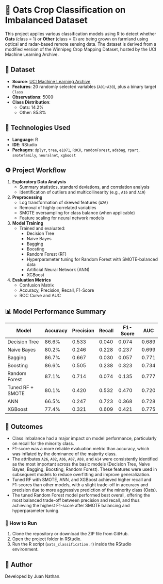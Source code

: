 # 🌾 Oats Crop Classification on Imbalanced Dataset

This project applies various classification models using R to detect whether **Oats** (class = 1) or **Other** (class = 0) are being grown on farmland using optical and radar-based remote sensing data. The dataset is derived from a modified version of the Winnipeg Crop Mapping Dataset, hosted by the UCI Machine Learning Archive.

## 📁 Dataset

- **Source**: [UCI Machine Learning Archive](https://archive.ics.uci.edu/dataset/525/crop+mapping+using+fused+optical+radar+data+set)
- **Features**: 20 randomly selected variables (`A01`–`A30`), plus a binary target `Class`
- **Observations**: 5000
- **Class Distribution**:
  - Oats: 14.2%
  - Other: 85.8%

## 🧰 Technologies Used

- **Language**: R
- **IDE**: RStudio
- **Packages**: `dplyr`, `tree`, `e1071`, `ROCR`, `randomForest`, `adabag`, `rpart`, `smotefamily`, `neuralnet`, `xgboost`

## ⚙️ Project Workflow

1. **Exploratory Data Analysis**
   - Summary statistics, standard deviations, and correlation analysis
   - Identification of outliers and multicollinearity (e.g., `A16` and `A19`)
2. **Preprocessing**
   - Log transformation of skewed features (`A26`)
   - Removal of highly correlated variables
   - SMOTE oversampling for class balance (when applicable)
   - Feature scaling for neural network models
3. **Model Training**
   - Trained and evaluated:
     - Decision Tree
     - Naive Bayes
     - Bagging
     - Boosting
     - Random Forest (RF)
     - Hyperparameter tuning for Random Forest with SMOTE-balanced data
     - Artificial Neural Network (ANN)
     - XGBoost
4. **Evaluation Metrics**
   - Confusion Matrix
   - Accuracy, Precision, Recall, F1-Score
   - ROC Curve and AUC

## 📊 Model Performance Summary

| Model                 | Accuracy | Precision | Recall | F1-Score | AUC   |
|-----------------------|----------|-----------|--------|----------|-------|
| Decision Tree         | 86.6%    | 0.533     | 0.040  | 0.074    | 0.689 |
| Naive Bayes           | 80.2%    | 0.246     | 0.228  | 0.237    | 0.699 |
| Bagging               | 86.7%    | 0.667     | 0.030  | 0.057    | 0.771 |
| Boosting              | 86.6%    | 0.505     | 0.238  | 0.323    | 0.734 |
| Random Forest         | 87.1%    | 0.714     | 0.074  | 0.135    | 0.777 |
| Tuned RF + SMOTE      | 80.1%    | 0.420     | 0.532  | 0.470    | 0.720 |
| ANN                   | 66.5%    | 0.247     | 0.723  | 0.368    | 0.728 |
| XGBoost               | 77.4%    | 0.321     | 0.609  | 0.421    | 0.775 |

## 🔑 Outcomes

- Class imbalance had a major impact on model performance, particularly on recall for the minority class.
- F1-score was a more reliable evaluation metric than accuracy, which was inflated by the dominance of the majority class.
- The attributes `A26`, `A02`, `A06`, `A07`, `A08`, and `A14` were consistently identified as the most important across the basic models (Decision Tree, Naive Bayes, Bagging, Boosting, Random Forest). These features were used in subsequent models to reduce overfitting and improve generalization.
- Tuned RF with SMOTE, ANN, and XGBoost achieved higher recall and F1-scores than other models, with a slight trade-off in accuracy and precision due to more aggressive prediction of the minority class (Oats).
- The tuned Random Forest model performed best overall, offering the most balanced trade-off between precision and recall, and thus achieving the highest F1-score after SMOTE balancing and hyperparameter tuning.

### 🚀 How to Run

1. Clone the repository or download the ZIP file from GitHub.
2. Open the project folder in RStudio.
3. Run the R script (`oats_classification.r`) inside the RStudio environment.

## 👤 Author

Developed by Juan Nathan.

